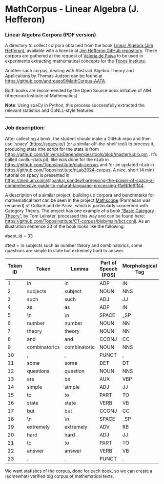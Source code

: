 # MathCorpus - Linear Algebra (J. Hefferon)

### Linear Algebra Corpora (PDF version)

A directory to collect corpora obtained from the book 
[Linear Algebra (Jim Hefferon)](https://hefferon.net/linearalgebra/), 
available with a license at [Jim Hefferon GitHub repository](https://gitlab.com/jim.hefferon/linear-algebra/-/tree/master). 
These corpora are gathered at the request of 
[Valeria de Paiva](https://vcvpaiva.github.io/) to be used in experiments 
extracting mathematical concepts for the [Topos Institute](https://topos.institute/).

Another such corpus, dealing with Abstract Algebra Theory and Applications by Thomas Judson  can be found at https://github.com/andreago9/MathCorpus-AATA.

Both books are recommended by the Open Source book initiative of AIM (American Institute of Mathematics)


**Note**: Using spaCy in Python, this process successfully extracted the relevant statistics and CoNLL-style features.

---------------------

### Job description:

After collecting a book, the student should make a GitHub repo and then use `spacy’ (https://spacy.io/) (or a similar off-the-shelf tool) to process it, producing stats (the script for the stats is from https://github.com/UniversalDependencies/tools/blob/master/udlib.pm . It’s called conllu-stats.pl), like was done for the nLab in https://github.com/ToposInstitute/nlab-corpus and for an updated nLab in  https://github.com/ToposInstitute/nLab2024-corpus. A nice, short  (4 min) tutorial on spacy is presented in https://medium.com/@pankaj_pandey/harnessing-the-power-of-spacy-a-comprehensive-guide-to-natural-language-processing-ffa6b1e6ff44.

A description of a similar project, building up corpora and benchmarks for mathematical text can be seen in the project [Mathscope](http://www.jacobcollard.com/mathoscope/) (Parmesan was renamed) of Collard and de Paiva, which is particularly concerned with Category Theory. The project has one example of a book [“Basic Category Theory”](https://thorsonlinguistics.github.io/bct/#p1), by Tom Leinster, processed this way and can be found here: https://github.com/ToposInstitute/CT-corpus/blob/main/bct.conll. 
As an illustration sentence 33 of the book looks like the following:

#sent_id = 33

#text = In subjects such as number theory and combinatorics, some questions are simple to state but extremely hard to answer.

| Token ID | Token        | Lemma         | Part of Speech (POS) | Morphological Tag | Morphological Features              | Head ID | Dependency Relation | Space Info       |
|----------|--------------|---------------|-----------------------|--------------------|--------------------------------------|---------|----------------------|------------------|
| 1        | In           | in            | ADP                  | IN                 | _                                    | 13      | prep                | _                |
| 2        | subjects     | subject       | NOUN                 | NNS                | Number=Plur                          | 1       | pobj                | _                |
| 3        | such         | such          | ADJ                  | JJ                 | Degree=Pos                           | 4       | amod                | _                |
| 4        | as           | as            | ADP                  | IN                 | _                                    | 2       | prep                | SpaceAfter=No    |
| 5        | \n           | \n            | SPACE                | _SP                | _                                    | 7       | dep                 | SpaceAfter=No    |
| 6        | number       | number        | NOUN                 | NN                 | Number=Sing                          | 7       | compound            | _                |
| 7        | theory       | theory        | NOUN                 | NN                 | Number=Sing                          | 4       | pobj                | _                |
| 8        | and          | and           | CCONJ                | CC                 | ConjType=Cmp                         | 7       | cc                  | _                |
| 9        | combinatorics | combinatoric | NOUN                 | NNS                | Number=Plur                          | 7       | conj                | SpaceAfter=No    |
| 10       | ,            | ,             | PUNCT                | ,                  | PunctType=Comm                       | 13      | punct               | _                |
| 11       | some         | some          | DET                  | DT                 | _                                    | 12      | det                 | _                |
| 12       | questions    | question      | NOUN                 | NNS                | Number=Plur                          | 13      | nsubj               | _                |
| 13       | are          | be            | AUX                  | VBP                | Mood=Ind|Tense=Pres|VerbForm=Fin     | 0       | ROOT                | _                |
| 14       | simple       | simple        | ADJ                  | JJ                 | Degree=Pos                           | 13      | acomp               | _                |
| 15       | to           | to            | PART                 | TO                 | _                                    | 16      | aux                 | _                |
| 16       | state        | state         | VERB                 | VB                 | VerbForm=Inf                         | 14      | xcomp               | _                |
| 17       | but          | but           | CCONJ                | CC                 | ConjType=Cmp                         | 14      | cc                  | SpaceAfter=No    |
| 18       | \n           | \n            | SPACE                | _SP                | _                                    | 20      | dep                 | SpaceAfter=No    |
| 19       | extremely    | extremely     | ADV                  | RB                 | _                                    | 20      | advmod              | _                |
| 20       | hard         | hard          | ADJ                  | JJ                 | Degree=Pos                           | 14      | conj                | _                |
| 21       | to           | to            | PART                 | TO                 | _                                    | 22      | aux                 | _                |
| 22       | answer       | answer        | VERB                 | VB                 | VerbForm=Inf                         | 20      | xcomp               | SpaceAfter=No    |
| 23       | .            | .             | PUNCT                | .                  | PunctType=Peri                       | 13      | punct               | _                |


We want statistics of the corpus, done for each book, so we can create a (somewhat) verified big corpus of mathematical texts.

